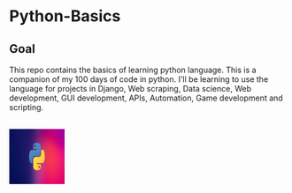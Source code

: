 # Python-Basics

## Goal
This repo contains the basics of learning python language. This is a companion of my 100 days of code in python. I'll be learning to use the language for projects in Django, Web scraping, Data science, Web development, GUI development, APIs, Automation, Game development and scripting. 

</br>

<img alt="IMG" src="https://raw.githubusercontent.com/BashirYesufu/Python-Basics/main/V1.jpg" width="100" height="100" />
